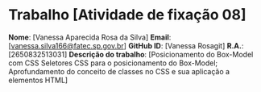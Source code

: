 # Trabalho [Atividade de fixação 08]
**Nome**: [Vanessa Aparecida Rosa da Silva]
**Email**: [vanessa.silva166@fatec.sp.gov.br]
**GitHub ID**: [Vanessa Rosagit]
**R.A.**: [2650832513031]
**Descrição do trabalho**:
[Posicionamento do Box-Model com CSS
Seletores CSS para o posicionamento do Box-Model;
Aprofundamento do conceito de classes no CSS e sua aplicação a elementos HTML]